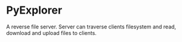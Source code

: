 # PyExplorer
A reverse file server.  Server can traverse clients filesystem and read, download and upload files to clients.
